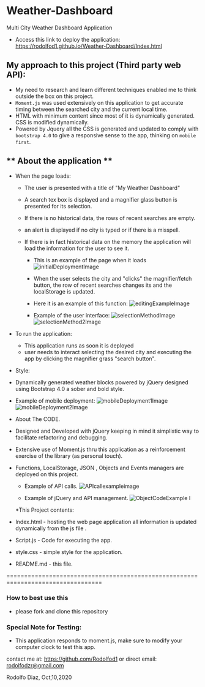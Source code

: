 # **Weather-Dashboard**
Multi City Weather Dashboard Application 
  - Access this link to deploy the application:
    <https://rodolfod1.github.io/Weather-Dashboard/Index.html>

## My approach to this project (Third party web API):
- My need to research and learn different techniques enabled me to think outside the box on this project.
- `Moment.js` was used extensively on this application to get accurate timing between the searched city and the current local time.
- HTML with minimum content since most of it is dynamically generated. CSS is modified dynamically.
- Powered by Jquery all the CSS is generated and updated to comply with `bootstrap 4.0` to give a responsive sense to the app, thinking on `mobile first`. 



## **  About the application **
* When the page loads:
  - The user is presented with a title of "My Weather Dashboard"
  - A search tex box is displayed and a magnifier glass button is presented for its selection. 
  - If there is no historical data, the rows of recent searches are empty. 
  - an alert is displayed if no city is typed or if there is a misspell.  
  - If there is in fact historical data on the memory the application will load the information for the user to see it. 
  
    - This is an example of the page when it loads 
    ![initialDeploymentImage](Assets/landigPage.jpg)

    - When the user selects the city and "clicks" the magnifier/fetch button, the row of recent searches changes its and the localStorage is updated.
    - Here it is an example of this function:
    ![editingExampleImage](Assets/localStorage.jpg) 

    - Example of the user interface:
    ![selectionMethodImage](Assets/selectionMethod.jpg)
    ![selectionMethod2Image](Assets/userSelection.jpg)

* To run the application:
  - This application runs as soon it is deployed
  - user needs to interact selecting the desired city and executing the app by clicking the magnifier grass "search button".

* Style:
- Dynamically generated weather blocks powered by jQuery designed using Bootstrap 4.0 a sober and bold style.

- Example of mobile deployment:
   ![mobileDeployment1Image](Assets/mobileVersion1.jpg)
   ![mobileDeployment2Image](Assets/mobileVersion2.jpg)
 
 * About The CODE. 
  - Designed and Developed with jQuery keeping in mind it simplistic way to facilitate refactoring and debugging. 
  - Extensive use of Moment.js thru this application as a reinforcement exercise of the library (as personal touch).
  - Functions, LocalStorage, JSON , Objects and Events managers are deployed on this project. 
  
  
    - Example of API calls.
    ![APIcallexampleimage](Assets/APIcallExample.jpg)

    - Example of jQuery and API management.
    ![ObjectCodeExample](Assets/codeEexample2.jpg) I

    *This Project contents:
  - Index.html - hosting the web page application all information is updated dynamically from the js file .
  - Script.js - Code for executing the app. 
  - style.css - simple style for the application.
  - README.md - this file.  
 
  =================================================================================
  ### How to best use this 
   - please fork and clone this repository

  ### Special Note for Testing:
  - This application responds to moment.js, make sure to modify your computer clock to test this app.

 contact me at:
 https://github.com/Rodolfod1
 or direct email: rodolfodzr@gmail.com

 Rodolfo Diaz, Oct,10,2020
